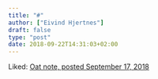 ```yaml
---
title: "#"
author: ["Eivind Hjertnes"]
draft: false
type: "post"
date: 2018-09-22T14:31:03+02:00
---
```


Liked: [Oat note, posted
September 17, 2018](https://eli.li/entry.php?id=20180917144217)
